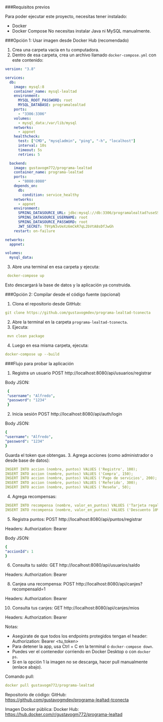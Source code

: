 ###Requisitos previos
   
Para poder ejecutar este proyecto, necesitas tener instalado:
- Docker
- Docker Compose
No necesitas instalar Java ni MySQL manualmente.

###Opción 1: Usar imagen desde Docker Hub (recomendado)

1. Crea una carpeta vacía en tu computadora.
2. Dentro de esa carpeta, crea un archivo llamado `docker-compose.yml` con este contenido:

   
```yaml
version: "3.8"

services:
  db:
    image: mysql:8
    container_name: mysql-lealtad
    environment:
      MYSQL_ROOT_PASSWORD: root
      MYSQL_DATABASE: programalealtad
    ports:
      - "3306:3306"
    volumes:
      - mysql_data:/var/lib/mysql
    networks:
      - appnet
    healthcheck:
      test: ["CMD", "mysqladmin", "ping", "-h", "localhost"]
      interval: 10s
      timeout: 5s
      retries: 5

  backend:
    image: gustavogm772/programa-lealtad
    container_name: programa-lealtad
    ports:
      - "8080:8080"
    depends_on:
      db:
        condition: service_healthy
    networks:
      - appnet
    environment:
      SPRING_DATASOURCE_URL: jdbc:mysql://db:3306/programalealtad?useSSL=false&serverTimezone=UTC&allowPublicKeyRetrieval=true
      SPRING_DATASOURCE_USERNAME: root
      SPRING_DATASOURCE_PASSWORD: root
      JWT_SECRET: T9YpN3vUeXz6mCkR7qL2bVtA8sDfJwGh
    restart: on-failure

networks:
  appnet:

volumes:
  mysql_data:
```
      

3. Abre una terminal en esa carpeta y ejecuta:
```yaml
 docker-compose up
 ```
Esto descargará la base de datos y la aplicación ya construida.

###Opción 2: Compilar desde el código fuente (opcional)

1. Clona el repositorio desde GitHub:
 ```yaml
 git clone https://github.com/gustavogmdev/programa-lealtad-tconecta
```
2. Abre la terminal en la carpeta `programa-lealtad-tconecta`.
3. Ejecuta:
```yaml 
 mvn clean package
```
4. Luego en esa misma carpeta, ejecuta:
 ```yaml
 docker-compose up --build
```
###Flujo para probar la aplicación

1. Registra un usuario
 POST http://localhost:8080/api/usuarios/registrar

 Body JSON:
 
```yaml 
 {
 "username": "Alfredo",
 "password": "1234"
 }
```
2. Inicia sesión
 POST http://localhost:8080/api/auth/login

 Body JSON:
 
 ```yaml
 {
 "username": "Alfredo",
 "password": "1234"
 }
 ```
 Guarda el token que obtengas.
3. Agrega acciones (como administrador o desde base de datos):
 ```yaml
 INSERT INTO accion (nombre, puntos) VALUES ('Registro', 100);
 INSERT INTO accion (nombre, puntos) VALUES ('Compra', 150);
 INSERT INTO accion (nombre, puntos) VALUES ('Pago de servicios', 200);
 INSERT INTO accion (nombre, puntos) VALUES ('Referido', 300);
 INSERT INTO accion (nombre, puntos) VALUES ('Reseña', 50);
```
4. Agrega recompensas:
 ```yaml
 INSERT INTO recompensa (nombre, valor_en_puntos) VALUES ('Tarjeta regalo $100', 500);
 INSERT INTO recompensa (nombre, valor_en_puntos) VALUES ('Descuento 10%', 300);
 ```
5. Registra puntos:
 POST http://localhost:8080/api/puntos/registrar

 Headers: Authorization: Bearer <token>
 
 Body JSON:
 
 ```yaml
 {
 "accionId": 1
 }
```
6. Consulta tu saldo:
 GET http://localhost:8080/api/usuarios/saldo

 Headers: Authorization: Bearer <token>
 
8. Canjea una recompensa:
 POST http://localhost:8080/api/canjes?recompensaId=1

 Headers: Authorization: Bearer <token>
 
10. Consulta tus canjes:
 GET http://localhost:8080/api/canjes/mios

 Headers: Authorization: Bearer <token>
 
Notas:

- Asegúrate de que todos los endpoints protegidos tengan el header:
 Authorization: Bearer <tu_token>
- Para detener la app, usa Ctrl + C en la terminal o `docker-compose down`.
- Puedes ver el contenedor corriendo en Docker Desktop o con `docker ps`.
- Si en la opción 1 la imagen no se descarga, hacer pull manualmente (enlace abajo).
  
Comando pull: 
```yaml
docker pull gustavogm772/programa-lealtad
```
Repositorio de código:
GitHub: https://github.com/gustavogmdev/programa-lealtad-tconecta

Imagen Docker pública: 
Docker Hub: https://hub.docker.com/r/gustavogm772/programa-lealtad

